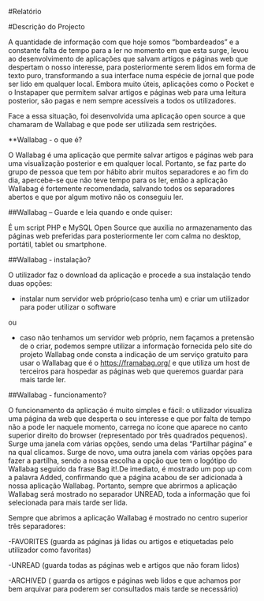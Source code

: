 #Relatório

#Descrição do Projecto


A quantidade de informação com que hoje somos “bombardeados” e a constante falta de tempo para a ler no momento em que esta surge, 
levou ao desenvolvimento de aplicações que salvam artigos e páginas web que despertam o nosso interesse, para posteriormente serem 
lidos em forma de texto puro, transformando a sua interface numa espécie de jornal que pode ser lido em qualquer local. Embora muito 
úteis, aplicações como o Pocket e o Instapaper que permitem salvar artigos e páginas web para uma leitura posterior, são pagas e nem 
sempre acessíveis a todos os utilizadores.

Face a essa situação, foi desenvolvida uma aplicação open source a que chamaram de Wallabag e que pode ser utilizada sem restrições.


**Wallabag - o que é?


O Wallabag é uma aplicação que permite salvar artigos e páginas web para uma visualização posterior e em qualquer local. Portanto,
se  faz parte do grupo de pessoa que tem por hábito abrir muitos separadores e ao fim do dia, apercebe-se que não teve tempo para os 
ler, então a aplicação Wallabag é fortemente recomendada,  salvando todos os separadores abertos e que por algum motivo não os 
conseguiu ler. 

##Wallabag – Guarde e leia quando e onde quiser:

É um script PHP e MySQL Open Source que auxilia no armazenamento das páginas web preferidas para posteriormente ler com calma no desktop,
portátil, tablet ou smartphone. 

##Wallabag - instalação?

O utilizador faz o download da aplicação e procede a sua instalação tendo duas opções: 

- instalar num servidor web próprio(caso tenha um) e criar um utilizador para poder utilizar o software 

ou 

- caso não tenhamos um servidor web próprio, nem façamos a pretensão de o criar, podemos sempre utilizar a informação fornecida pelo
site do projeto Wallabag onde consta a indicação de um serviço gratuito para usar o Wallabag que é o https://framabag.org/ e 
que utiliza um host de terceiros para hospedar as páginas web que queremos guardar para mais tarde ler.


##Wallabag - funcionamento?

O funcionamento da aplicação é muito simples e fácil:
o utilizador visualiza uma página da web que desperta o seu interesse e que por falta de tempo não a pode ler naquele momento, carrega 
no ícone que aparece no canto superior direito do browser (representado por três quadrados pequenos). Surge uma janela com várias opções, sendo uma delas “Partilhar página” e na qual clicamos. Surge de novo, uma outra janela com várias opções para fazer a partilha, sendo a
nossa escolha a opção que tem o logótipo do Wallabag seguido da frase Bag it!.De imediato, é mostrado um pop up com a palavra Added, 
confirmando que a página acabou de ser adicionada à nossa aplicação Wallabag. Portanto, sempre que abrirmos a aplicação Wallabag será 
mostrado no separador UNREAD, toda a informação que foi selecionada para mais tarde ser lida. 

Sempre que abrimos a aplicação Wallabag é mostrado no centro superior três separadores:

-FAVORITES (guarda as páginas já lidas ou artigos  e etiquetadas pelo utilizador como favoritas)

-UNREAD (guarda todas as páginas web e artigos que não foram lidos) 

-ARCHIVED ( guarda os artigos e páginas web lidos e que achamos por bem arquivar para poderem ser consultados mais tarde se necessário)













